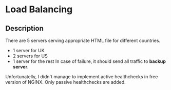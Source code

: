 # Load Balancing

## Description
There are 5 servers serving appropriate HTML file for different countries.
- 1 server for UK
- 2 servers for US
- 1 server for the rest
In case of failure, it should send all traffic to **backup server**. 

Unfortunatelly, I didn't manage to implement active healthchecks in free version of NGINX. Only passive healthchecks are added.
